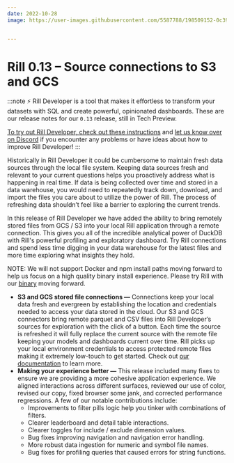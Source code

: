 ```yaml
---
date: 2022-10-28
image: https://user-images.githubusercontent.com/5587788/198509152-0c39d44e-2605-4803-b424-3abc5c48e9b2.png


---
```


# Rill 0.13 – Source connections to S3 and GCS

:::note
⚡ Rill Developer is a tool that makes it effortless to transform your datasets with SQL and create powerful, opinionated dashboards. These are our release notes for our `0.13` release, still in Tech Preview.

[To try out Rill Developer, check out these instructions](/get-started/install) and [let us know over on Discord](https://discord.gg/2ubRfjC7Rh) if you encounter any problems or have ideas about how to improve Rill Developer!
:::


Historically in Rill Developer it could be cumbersome to maintain fresh data sources through the local file system. Keeping data sources fresh and relevant to your current questions helps you proactively address what is happening in real time. If data is being collected over time and stored in a data warehouse, you would need to repeatedly track down, download, and import the files you care about to utilize the power of Rill. The process of refreshing data shouldn’t feel like a barrier to exploring the current trends. 

In this release of Rill Developer we have added the ability to bring remotely stored files from GCS / S3 into your local Rill application through a remote connection. This gives you all of the incredible analytical power of DuckDB with Rill's powerful profiling and exploratory dashboard. Try Rill connections and spend less time digging in your data warehouse for the latest files and more time exploring what insights they hold.

NOTE: We will not support Docker and npm install paths moving forward to help us focus on a high quality binary install experience. Please try Rill with our [binary](/get-started/install) moving forward.

- **S3 and GCS stored file connections —**  Connections keep your local data fresh and evergreen by establishing the location and credentials needed to access your data stored in the cloud. Our S3 and GCS connectors bring remote parquet and CSV files into Rill Developer’s sources for exploration with the click of a button. Each time the source is refreshed it will fully replace the current source with the remote file keeping your models and dashboards current over time. Rill picks up your local environment credentials to access protected remote files making it extremely low-touch to get started. Check out [our documentation](https://docs.rilldata.com/) to learn more.
- **Making your experience better —** This release included many fixes to ensure we are providing a more cohesive application experience. We aligned interactions across different surfaces, reviewed our use of color, revised our copy, fixed browser some jank, and corrected performance regressions. A few of our notable contributions include:
    - Improvements to filter pills logic help you tinker with combinations of filters.
    - Clearer leaderboard and detail table interactions.
    - Clearer toggles for include / exclude dimension values.
    - Bug fixes improving navigation and navigation error handling.
    - More robust data ingestion for numeric and symbol file names.
    - Bug fixes for profiling queries that caused errors for string functions.

